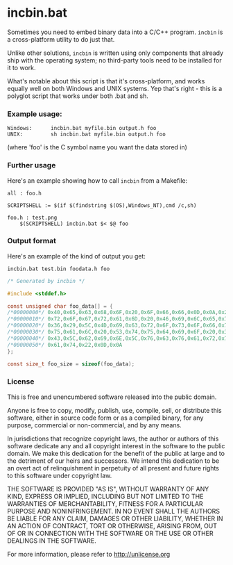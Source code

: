 # incbin.bat

Sometimes you need to embed binary data into a C/C++ program.
`incbin` is a cross-platform utility to do just that.

Unlike other solutions, `incbin` is written using only components
that already ship with the operating system; no third-party tools
need to be installed for it to work.

What's notable about this script is that it's cross-platform, and
works equally well on both Windows and UNIX systems. Yep that's
right - this is a polyglot script that works under both .bat and sh.

### Example usage:  
```
Windows:      incbin.bat myfile.bin output.h foo
UNIX:         sh incbin.bat myfile.bin output.h foo
```
(where 'foo' is the C symbol name you want the data stored in)

### Further usage

Here's an example showing how to call `incbin` from a Makefile:

```make
all : foo.h

SCRIPTSHELL := $(if $(findstring $(OS),Windows_NT),cmd /c,sh)

foo.h : test.png
	$(SCRIPTSHELL) incbin.bat $< $@ foo
```

### Output format

Here's an example of the kind of output you get:

`incbin.bat test.bin foodata.h foo`

```c
/* Generated by incbin */

#include <stddef.h>

const unsigned char foo_data[] = {
/*00000000*/ 0x40,0x65,0x63,0x68,0x6F,0x20,0x6F,0x66,0x66,0x0D,0x0A,0x22,0x43,0x3A,0x5C,0x50,
/*00000010*/ 0x72,0x6F,0x67,0x72,0x61,0x6D,0x20,0x46,0x69,0x6C,0x65,0x73,0x20,0x28,0x78,0x38,
/*00000020*/ 0x36,0x29,0x5C,0x4D,0x69,0x63,0x72,0x6F,0x73,0x6F,0x66,0x74,0x20,0x56,0x69,0x73,
/*00000030*/ 0x75,0x61,0x6C,0x20,0x53,0x74,0x75,0x64,0x69,0x6F,0x20,0x39,0x2E,0x30,0x5C,0x56,
/*00000040*/ 0x43,0x5C,0x62,0x69,0x6E,0x5C,0x76,0x63,0x76,0x61,0x72,0x73,0x33,0x32,0x2E,0x62,
/*00000050*/ 0x61,0x74,0x22,0x0D,0x0A
};

const size_t foo_size = sizeof(foo_data);
```

### License

This is free and unencumbered software released into the public domain.

Anyone is free to copy, modify, publish, use, compile, sell, or
distribute this software, either in source code form or as a compiled
binary, for any purpose, commercial or non-commercial, and by any
means.

In jurisdictions that recognize copyright laws, the author or authors
of this software dedicate any and all copyright interest in the
software to the public domain. We make this dedication for the benefit
of the public at large and to the detriment of our heirs and
successors. We intend this dedication to be an overt act of
relinquishment in perpetuity of all present and future rights to this
software under copyright law.

THE SOFTWARE IS PROVIDED "AS IS", WITHOUT WARRANTY OF ANY KIND,
EXPRESS OR IMPLIED, INCLUDING BUT NOT LIMITED TO THE WARRANTIES OF
MERCHANTABILITY, FITNESS FOR A PARTICULAR PURPOSE AND NONINFRINGEMENT.
IN NO EVENT SHALL THE AUTHORS BE LIABLE FOR ANY CLAIM, DAMAGES OR
OTHER LIABILITY, WHETHER IN AN ACTION OF CONTRACT, TORT OR OTHERWISE,
ARISING FROM, OUT OF OR IN CONNECTION WITH THE SOFTWARE OR THE USE OR
OTHER DEALINGS IN THE SOFTWARE.

For more information, please refer to <http://unlicense.org>
